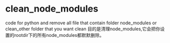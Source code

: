 # clean_node_modules
code for python and remove all file that contain folder node_modules
or clean_other folder that you want clean 
目的是清理node_modules,它会把你设置的rootdir下的所有node_modules都默默删除。
 
